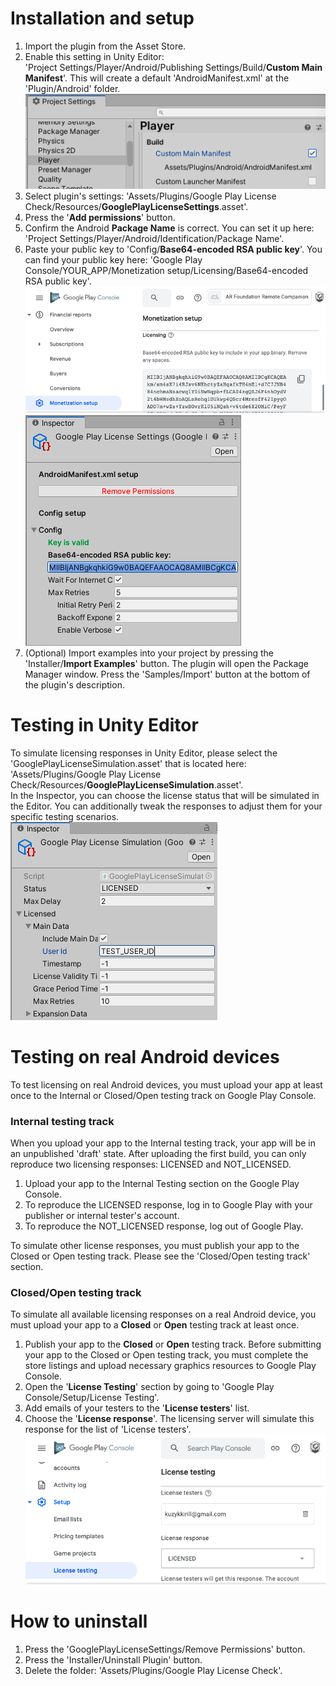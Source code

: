 # Installation and setup
1. Import the plugin from the Asset Store.  
2. Enable this setting in Unity Editor:  
'Project Settings/Player/Android/Publishing Settings/Build/**Custom Main Manifest**'. This will create a default 'AndroidManifest.xml' at the 'Plugin/Android' folder.
![image info](./Documentation/custom_main_manifest.png)
3. Select plugin's settings: 'Assets/Plugins/Google Play License Check/Resources/**GooglePlayLicenseSettings**.asset'. 
4. Press the '**Add permissions**' button. 
5. Confirm the Android **Package Name** is correct. You can set it up here: 'Project Settings/Player/Android/Identification/Package Name'. 
6. Paste your public key to 'Config/**Base64-encoded RSA public key**'. You can find your public key here: 'Google Play Console/YOUR_APP/Monetization setup/Licensing/Base64-encoded RSA public key'.
![image info](./Documentation/public_key.png)
![image info](./Documentation/settings.png)
7. (Optional) Import examples into your project by pressing the 'Installer/**Import Examples**' button. The plugin will open the Package Manager window. Press the 'Samples/Import' button at the bottom of the plugin's description.

# Testing in Unity Editor
To simulate licensing responses in Unity Editor, please select the 'GooglePlayLicenseSimulation.asset' that is located here: 'Assets/Plugins/Google Play License Check/Resources/**GooglePlayLicenseSimulation**.asset'.  
In the Inspector, you can choose the license status that will be simulated in the Editor. You can additionally tweak the responses to adjust them for your specific testing scenarios.
![image info](./Documentation/editor_simulation.png)


# Testing on real Android devices
To test licensing on real Android devices, you must upload your app at least once to the Internal or Closed/Open testing track on Google Play Console.
### Internal testing track
When you upload your app to the Internal testing track, your app will be in an unpublished 'draft' state. After uploading the first build, you can only reproduce two licensing responses: LICENSED and NOT_LICENSED.
1. Upload your app to the Internal Testing section on the Google Play Console.
2. To reproduce the LICENSED response, log in to Google Play with your publisher or internal tester's account.
3. To reproduce the NOT_LICENSED response, log out of Google Play.

To simulate other license responses, you must publish your app to the Closed or Open testing track. Please see the 'Closed/Open testing track' section.  
### Closed/Open testing track
To simulate all available licensing responses on a real Android device, you must upload your app to a **Closed** or **Open** testing track at least once.
1. Publish your app to the **Closed** or **Open** testing track. Before submitting your app to the Closed or Open testing track, you must complete the store listings and upload necessary graphics resources to Google Play Console.
2. Open the '**License Testing**' section by going to 'Google Play Console/Setup/License Testing'. 
3. Add emails of your testers to the '**License testers**' list. 
4. Choose the '**License response**'. The licensing server will simulate this response for the list of 'License testers'.
![image info](./Documentation/license_testing.png)


# How to uninstall
1. Press the 'GooglePlayLicenseSettings/Remove Permissions' button. 
2. Press the 'Installer/Uninstall Plugin' button. 
3. Delete the folder: 'Assets/Plugins/Google Play License Check'.
